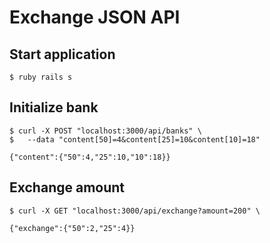Exchange JSON API
=================

## Start application

    $ ruby rails s

## Initialize bank

```shell
$ curl -X POST "localhost:3000/api/banks" \
$   --data "content[50]=4&content[25]=10&content[10]=18"

{"content":{"50":4,"25":10,"10":18}}
```

## Exchange amount

```shell
$ curl -X GET "localhost:3000/api/exchange?amount=200" \

{"exchange":{"50":2,"25":4}}
```
